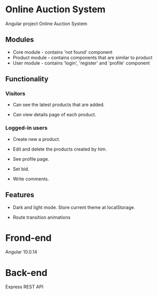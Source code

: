 # Online Auction System
Angular project Online Auction System


<h2>Modules</h2>

- Core module - contains 'not found' component 
- Product module - contains components that are similar to product
- User module - contains 'login', 'register' and 'profile' component 

<h2>Functionality</h2>

<h3>Visitors</h3>

- Can see the latest products that are added. 

- Can view details page of each product.

<h3>Logged-in users</h3>

- Create new a product.

- Edit and delete the products created by him.

- See profile page. 

- Set bid. 

- Write comments.

<h2>Features</h2>

- Dark and light mode. Store current theme at localStorage.

- Route transition animations

# Frond-end
Angular 10.0.14

# Back-end
Express REST API
                                                                                                                        
